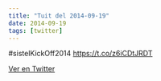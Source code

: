 ```yaml
---
title: "Tuit del 2014-09-19"
date: 2014-09-19
tags: [twitter]
---
```


#sistelKickOff2014 https://t.co/z6iCDtJRDT



[Ver en Twitter](https://twitter.com/i/web/status/512908433121869824)
